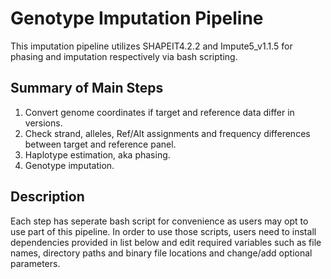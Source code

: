 # Genotype Imputation Pipeline
This imputation pipeline utilizes SHAPEIT4.2.2 and Impute5_v1.1.5 for phasing and imputation respectively via bash scripting.

## Summary of Main Steps
1. Convert genome coordinates if target and reference data differ in versions.
2. Check strand, alleles, Ref/Alt assignments and frequency differences between target and reference panel.
3. Haplotype estimation, aka phasing.
4. Genotype imputation.

## Description
Each step has seperate bash script for convenience as users may opt to use part of this pipeline. In order to use those scripts, users need to install dependencies provided in list below and edit required variables such as file names, directory paths and binary file locations and change/add optional parameters.      
